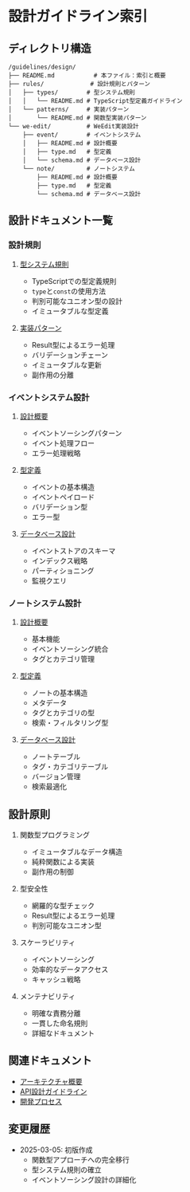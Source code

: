 # 設計ガイドライン索引

## ディレクトリ構造

```
/guidelines/design/
├── README.md           # 本ファイル：索引と概要
├── rules/             # 設計規則とパターン
│   ├── types/        # 型システム規則
│   │   └── README.md # TypeScript型定義ガイドライン
│   └── patterns/     # 実装パターン
│       └── README.md # 関数型実装パターン
└── we-edit/          # WeEdit実装設計
    ├── event/        # イベントシステム
    │   ├── README.md # 設計概要
    │   ├── type.md   # 型定義
    │   └── schema.md # データベース設計
    └── note/         # ノートシステム
        ├── README.md # 設計概要
        ├── type.md   # 型定義
        └── schema.md # データベース設計
```

## 設計ドキュメント一覧

### 設計規則

1. [型システム規則](./rules/types/README.md)
   - TypeScriptでの型定義規則
   - `type`と`const`の使用方法
   - 判別可能なユニオン型の設計
   - イミュータブルな型定義

2. [実装パターン](./rules/patterns/README.md)
   - Result型によるエラー処理
   - バリデーションチェーン
   - イミュータブルな更新
   - 副作用の分離

### イベントシステム設計

1. [設計概要](./we-edit/event/README.md)
   - イベントソーシングパターン
   - イベント処理フロー
   - エラー処理戦略

2. [型定義](./we-edit/event/type.md)
   - イベントの基本構造
   - イベントペイロード
   - バリデーション型
   - エラー型

3. [データベース設計](./we-edit/event/schema.md)
   - イベントストアのスキーマ
   - インデックス戦略
   - パーティショニング
   - 監視クエリ

### ノートシステム設計

1. [設計概要](./we-edit/note/README.md)
   - 基本機能
   - イベントソーシング統合
   - タグとカテゴリ管理

2. [型定義](./we-edit/note/type.md)
   - ノートの基本構造
   - メタデータ
   - タグとカテゴリの型
   - 検索・フィルタリング型

3. [データベース設計](./we-edit/note/schema.md)
   - ノートテーブル
   - タグ・カテゴリテーブル
   - バージョン管理
   - 検索最適化

## 設計原則

1. 関数型プログラミング
   - イミュータブルなデータ構造
   - 純粋関数による実装
   - 副作用の制御

2. 型安全性
   - 網羅的な型チェック
   - Result型によるエラー処理
   - 判別可能なユニオン型

3. スケーラビリティ
   - イベントソーシング
   - 効率的なデータアクセス
   - キャッシュ戦略

4. メンテナビリティ
   - 明確な責務分離
   - 一貫した命名規則
   - 詳細なドキュメント

## 関連ドキュメント

- [アーキテクチャ概要](../../architecture/overview.md)
- [API設計ガイドライン](../api/README.md)
- [開発プロセス](../development-process/README.md)

## 変更履歴

- 2025-03-05: 初版作成
  - 関数型アプローチへの完全移行
  - 型システム規則の確立
  - イベントソーシング設計の詳細化